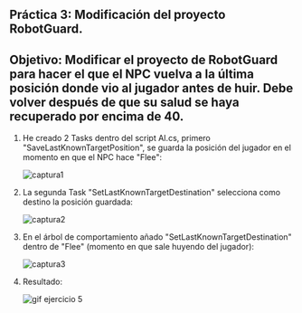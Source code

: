 ## Práctica 3: Modificación del proyecto RobotGuard.
## Objetivo: Modificar el proyecto de RobotGuard para hacer el que el NPC vuelva a la última posición donde vio al jugador antes de huir. Debe volver después de que su salud se haya recuperado por encima de 40.

1. He creado 2 Tasks dentro del script AI.cs, primero "SaveLastKnownTargetPosition", se guarda la posición del jugador en el momento en que el NPC hace "Flee":

      ![captura1](/gifs/Captura1.png)
      
2. La segunda Task "SetLastKnownTargetDestination" selecciona como destino la posición guardada:

      ![captura2](/gifs/Captura2.png)
   
3. En el árbol de comportamiento añado "SetLastKnownTargetDestination" dentro de "Flee" (momento en que sale huyendo del jugador):
       
      ![captura3](/gifs/Captura3.png)
       
4. Resultado:

      ![gif ejercicio 5](/gifs/gif.gif)
      

